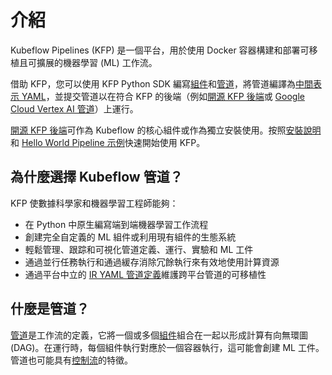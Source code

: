 # 介紹

Kubeflow Pipelines (KFP) 是一個平台，用於使用 Docker 容器構建和部署可移植且可擴展的機器學習 (ML) 工作流。

借助 KFP，您可以使用 KFP Python SDK 編寫[組件](https://www.kubeflow.org/docs/components/pipelines/v2/components)和[管道](https://www.kubeflow.org/docs/components/pipelines/v2/pipelines)，將管道編譯為[中間表示 YAML](https://www.kubeflow.org/docs/components/pipelines/v2/compile-a-pipeline#ir-yaml)，並提交管道以在符合 KFP 的後端（例如[開源 KFP 後端](https://www.kubeflow.org/docs/components/pipelines/v2/installation)或 [Google Cloud Vertex AI 管道](https://cloud.google.com/vertex-ai/docs/pipelines/introduction)）上運行。

[開源 KFP 後端](https://www.kubeflow.org/docs/components/pipelines/v2/installation)可作為 Kubeflow 的核心組件或作為獨立安裝使用。按照[安裝說明](https://www.kubeflow.org/docs/components/pipelines/v2/installation)和 [Hello World Pipeline 示例](./hello-world.md)快速開始使用 KFP。

## 為什麼選擇 Kubeflow 管道？

KFP 使數據科學家和機器學習工程師能夠：

- 在 Python 中原生編寫端到端機器學習工作流程
- 創建完全自定義的 ML 組件或利用現有組件的生態系統
- 輕鬆管理、跟踪和可視化管道定義、運行、實驗和 ML 工件
- 通過並行任務執行和通過緩存消除冗餘執行來有效地使用計算資源
- 通過平台中立的 [IR YAML 管道定義](https://www.kubeflow.org/docs/components/pipelines/v2/compile-a-pipeline#ir-yaml)維護跨平台管道的可移植性

## 什麼是管道？

[管道](https://www.kubeflow.org/docs/components/pipelines/v2/pipelines)是工作流的定義，它將一個或多個[組件](https://www.kubeflow.org/docs/components/pipelines/v2/components)組合在一起以形成計算有向無環圖 (DAG)。在運行時，每個組件執行對應於一個容器執行，這可能會創建 ML 工件。管道也可能具有[控制流](https://www.kubeflow.org/docs/components/pipelines/v2/pipelines/control-flow)的特徵。